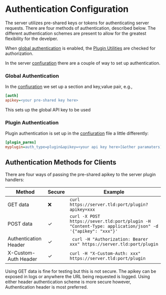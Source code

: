 # Authentication Configuration
The server utilizes pre-shared keys or tokens for authenticating server requests. There are four methods of authentication, described below. The different authentication schemes are present to allow for the greatest flexibility for the develper.

When [global authentication](#global-authentication) is enabled, the [Plugin Utilities](Usage.md#plugin-utilities) are checked for authorization. 

In the server [confiuration](Config.md) there are a couple of way to set up authentication. 

### Global Authentication
In the [confiuration](Config.md) we set up a section and key,value pair, e.g., 

```ini
[auth]
apikey=<your pre-shared key here>
```

This sets up the global API key to be used

### Plugin Authentication
Plugin authentication is set up in the [confiuration](Config.md) file a little differently: 

```ini
[plugin_parms]
myplugin=auth_type=plugin&apikey=<your api key here>[&other paramaters]
```

## Authentication Methods for Clients
There are four ways of passing the pre-shared apikey to the server plugin handlers:

| Method                | Secure | Example |
|-----------------------|--------|---------|
| GET data              |   ❌   | `curl https://server.tld:port/plugin?apikey=xxx`
| POST data             |   ✓    | `curl -X POST https://sever.tld:port/plugin -H "Content-Type: application/json" -d '{"apikey": "xxx"}'`
| Authentication Header |   ✓    | ` curl -H "Authorization: Bearer xxx" https://server.tld:port/plugin`
| X-Custom-Auth Header  |   ✓    | `curl -H "X-Custom-Auth: xxx" https://server.tld:port/plugin`

Using GET data is fine for testing but this is not secure. The apikey can be exposed in logs or anywhere the URL being requested is logged. Using either header authentication scheme is more secure however, Authentication header is most preferred. 

